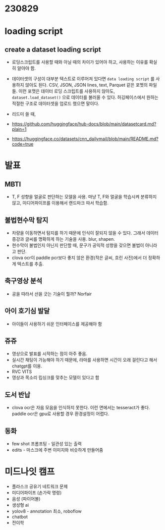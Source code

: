 # 230829

# loading script

## create a dataset loading script

- 로딩스크립트를 사용할 때와 아닐 때의 차이가 있어야 하고, 사용하는 이유를 확실히 알아야 함.

- 데이터셋의 구성이 대부분 텍스트로 이루어져 있다면 `data loading script` 를 사용하지 않아도 된다. CSV, JSON, JSON lines, text, Parquet 같은 포멧의 파일들. 이런 포맷은 데이터 로딩 스크립트를 사용하지 않아도, `dataset.load_dataset()` 으로 데이터를 불러올 수 있다. 허깅페이스에서 원하는 적절한 구조로 데이터셋을 업로드 했으면 말이다.

- 리드미 쓸 때,
- https://github.com/huggingface/hub-docs/blob/main/datasetcard.md?plain=1
- https://huggingface.co/datasets/cnn_dailymail/blob/main/README.md?code=true

# 발표

## MBTI

- T, F 성향을 얼굴로 판단하는 모델을 사용. 마냥 T, F와 얼굴을 학습시켜 분류하지 않고, 미디어파이프를 이용해서 랜드마크 따서 학습함.

## 불법현수막 탐지

- 차량을 이동하면서 탐지를 하기 때문에 인식이 잘되지 않을 수 있다. 그래서 데이터증강과 글씨를 명확하게 하는 기술을 사용. blur, shapen.
- 현수막이 불법인지 아닌지 판단할 때, 문구가 공익적 성향을 갖으면 불법이 아니라고 판단.
- clova ocr이 paddle pcr보다 좋지 않은 환경(작은 글씨, 흐린 사진)에서 더 정확하게 텍스트를 추출.

## 축구영상 분석

- 공을 따라서 선을 긋는 기술이 뭘까? Norfair

## 아이 호기심 발달

- 아이들이 사용하기 쉬운 인터페이스를 제공해야 함

## 쥬쥬

- 영상으로 발표를 시작하는 점이 아주 좋음.
- 실시간 채팅이 가능해야 하기 때문에, 라마를 사용하면 시간이 오래 걸린다고 해서 chatgpt를 이용.
- RVC VITS
- 영상과 목소리 립싱크를 맞추는 모델이 있다고 함

## 도서 반납

- clova ocr은 자음 모음을 인식하지 못한다. 이런 면에서는 tesseract가 좋다. paddle ocr은 gpu로 사용할 경우 환경설정이 어렵다.

## 동화

- few shot 프롬프팅 - 일관성 있는 출력
- edits - 마스크에 주변 이미지와 비슷하게 만들어줌

# 미드나잇 캠프

- 플라스크 공유기 네트워크 문제
- 미디어파이프 (손가락 명령)
- 음성 (파이어볼)
- 생성형 ai
- yolov8 - annotation 최소, roboflow
- chatbot
- 전이학

